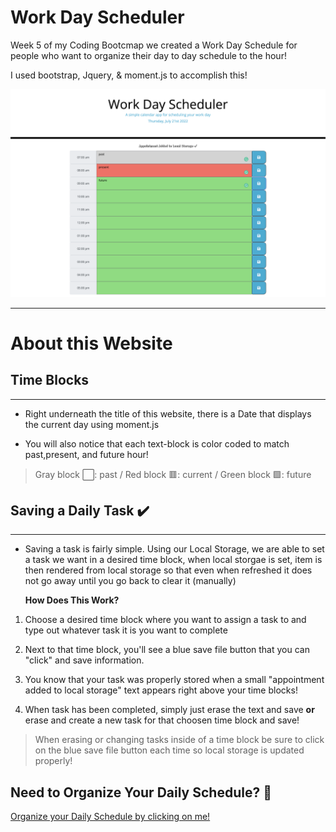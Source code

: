 # Work Day Scheduler

Week 5 of my Coding Bootcmap we created a Work Day Schedule for people who want to organize their day to day schedule to the hour!

I used bootstrap, Jquery, & moment.js to accomplish this!

![Daily Scheduler Website Image][screenshot]

[screenshot]: ./assets/images/Screen%20Shot%202022-07-21%20at%208.35.56%20AM.png "screenshot of Daily schedule"

---
# About this Website


## Time Blocks
---

* Right underneath the title of this website, there is a Date that displays the current day using moment.js

* You will also notice that each text-block is color coded to match past,present, and future hour!
> Gray block ⬜️: past / Red block 🟥: current / Green block 🟩: future


## Saving a Daily Task ✔️
---

* Saving a task is fairly simple. Using our Local Storage, we are able to set a task we want in a desired time block, when local storgae is set, item is then rendered from local storage so that even when refreshed it does not go away until you go back to clear it (manually)

    **How Does This Work?**

1. Choose a desired time block where you want to assign a task to and type out whatever task it is you want to complete

2. Next to that time block, you'll see a blue save file button that you can "click" and save information.

3. You know that your task was properly stored when a small "appointment added to local storage" text appears right above your time blocks!

4. When task has been completed, simply just erase the text and save **or** erase and create a new task for that choosen time block and save!

>When erasing or changing tasks inside of a time block be sure to click on the blue save file button each time so local storage is updated properly!

## Need to Organize Your Daily Schedule? 📝

[Organize your Daily Schedule by clicking on me!](https://lorena-rm.github.io/work-day-scheduler-jquery-lm/ "Lorena's Daily Scheduler")

